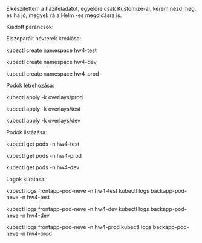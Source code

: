 Elkészítettem a házifeladatot, egyelőre csak Kustomize-al, kérem nézd meg, és ha jó, megyek rá a Helm -es megoldásra is.

Kiadott parancsok:

Elszeparált névterek kreálása:

kubectl create namespace hw4-test

kubectl create namespace hw4-dev

kubectl create namespace hw4-prod


Podok létrehozása:

kubectl apply -k overlays/prod

kubectl apply -k overlays/test

kubectl apply -k overlays/dev

Podok listázása:

kubectl get pods -n hw4-test

kubectl get pods -n hw4-prod

kubectl get pods -n hw4-dev

Logok kiíratása:

kubectl logs frontapp-pod-neve -n hw4-test
kubectl logs backapp-pod-neve -n hw4-test

kubectl logs frontapp-pod-neve -n hw4-dev
kubectl logs backapp-pod-neve -n hw4-dev

kubectl logs frontapp-pod-neve -n hw4-prod
kubectl logs backapp-pod-neve -n hw4-prod



